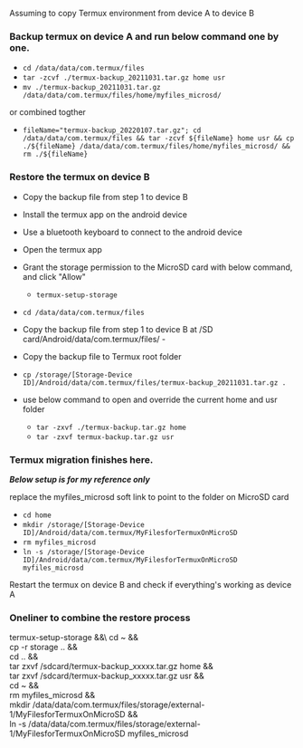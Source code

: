 Assuming to copy Termux environment from device A to device B

### Backup termux on device A and run below command one by one.
- `cd /data/data/com.termux/files`
- `tar -zcvf ./termux-backup_20211031.tar.gz home usr`
- `mv ./termux-backup_20211031.tar.gz /data/data/com.termux/files/home/myfiles_microsd/`

or combined togther

- `fileName="termux-backup_20220107.tar.gz"; cd /data/data/com.termux/files && tar -zcvf ${fileName} home usr && cp ./${fileName} /data/data/com.termux/files/home/myfiles_microsd/ && rm ./${fileName}`

### Restore the termux on device B
- Copy the backup file from step 1 to device B
- Install the termux app on the android device
- Use a bluetooth keyboard to connect to the android device
- Open the termux app
- Grant the storage permission to the MicroSD card with below command, and click "Allow"

  - `termux-setup-storage`

- `cd /data/data/com.termux/files`

- Copy the backup file from step 1 to device B at /SD card/Android/data/com.termux/files/ - 

- Copy the backup file to Termux root folder

- `cp /storage/[Storage-Device ID]/Android/data/com.termux/files/termux-backup_20211031.tar.gz .`

- use below command to open and override the current home and usr folder

  - `tar -zxvf ./termux-backup.tar.gz home`
  - `tar -zxvf termux-backup.tar.gz usr`

### Termux migration finishes here. ###

_**Below setup is for my reference only**_

replace the myfiles_microsd soft link to point to the folder on MicroSD card

- `cd home`
- `mkdir /storage/[Storage-Device ID]/Android/data/com.termux/MyFilesforTermuxOnMicroSD`
- `rm myfiles_microsd`
- `ln -s /storage/[Storage-Device ID]/Android/data/com.termux/MyFilesforTermuxOnMicroSD myfiles_microsd`

Restart the termux on device B and check if everything's working as device A


### Oneliner to combine the restore process ###

termux-setup-storage &&\ 
 cd ~ &&\
 cp -r storage .. &&\
 cd .. &&\
 tar zxvf /sdcard/termux-backup_xxxxx.tar.gz home &&\
 tar zxvf /sdcard/termux-backup_xxxxx.tar.gz usr &&\
 cd ~ &&\
 rm myfiles_microsd &&\
 mkdir /data/data/com.termux/files/storage/external-1/MyFilesforTermuxOnMicroSD &&\
 ln -s /data/data/com.termux/files/storage/external-1/MyFilesforTermuxOnMicroSD myfiles_microsd
 



